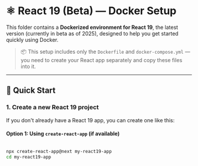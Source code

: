 # ⚛️ React 19 (Beta) — Docker Setup

This folder contains a **Dockerized environment for React 19**, the latest version (currently in beta as of 2025), designed to help you get started quickly using Docker.

> 📦 This setup includes only the `Dockerfile` and `docker-compose.yml` — you need to create your React app separately and copy these files into it.

---

## 🚀 Quick Start

### 1. Create a new React 19 project

If you don't already have a React 19 app, you can create one like this:

#### Option 1: Using `create-react-app` (if available)

```bash

npx create-react-app@next my-react19-app
cd my-react19-app